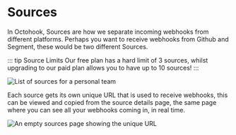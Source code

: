 # Sources

In Octohook, Sources are how we separate incoming webhooks from different platforms. Perhaps
you want to receive webhooks from Github and Segment, these would be two different Sources.

::: tip Source Limits
Our free plan has a hard limit of 3 sources, whilst upgrading to our paid plan allows
you to have up to 10 sources!
:::

![List of sources for a personal team](/personal-team-sources.png)

Each source gets its own unique URL that is used to receive webhooks, this can be viewed
and copied from the source details page, the same page where you can see all your webhooks
coming in, in real time.

![An empty sources page showing the unique URL](/source-empty.png)